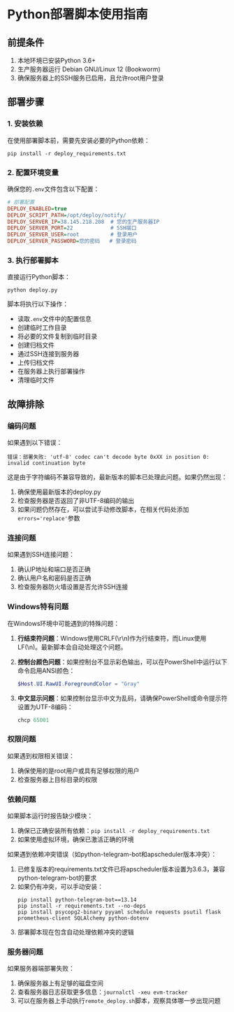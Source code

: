# Python部署脚本使用指南

## 前提条件

1. 本地环境已安装Python 3.6+
2. 生产服务器运行 Debian GNU/Linux 12 (Bookworm)
3. 确保服务器上的SSH服务已启用，且允许root用户登录

## 部署步骤

### 1. 安装依赖

在使用部署脚本前，需要先安装必要的Python依赖：

```
pip install -r deploy_requirements.txt
```

### 2. 配置环境变量

确保您的`.env`文件包含以下配置：

```ini
# 部署配置
DEPLOY_ENABLED=true
DEPLOY_SCRIPT_PATH=/opt/deploy/notify/
DEPLOY_SERVER_IP=38.145.218.208  # 您的生产服务器IP
DEPLOY_SERVER_PORT=22            # SSH端口
DEPLOY_SERVER_USER=root          # 登录用户
DEPLOY_SERVER_PASSWORD=您的密码   # 登录密码
```

### 3. 执行部署脚本

直接运行Python脚本：

```
python deploy.py
```

脚本将执行以下操作：
- 读取`.env`文件中的配置信息
- 创建临时工作目录
- 将必要的文件复制到临时目录
- 创建归档文件
- 通过SSH连接到服务器
- 上传归档文件
- 在服务器上执行部署操作
- 清理临时文件

## 故障排除

### 编码问题

如果遇到以下错误：
```
错误：部署失败: 'utf-8' codec can't decode byte 0xXX in position 0: invalid continuation byte
```

这是由于字符编码不兼容导致的，最新版本的脚本已处理此问题。如果仍然出现：

1. 确保使用最新版本的deploy.py
2. 检查服务器是否返回了非UTF-8编码的输出
3. 如果问题仍然存在，可以尝试手动修改脚本，在相关代码处添加`errors='replace'`参数

### 连接问题

如果遇到SSH连接问题：

1. 确认IP地址和端口是否正确
2. 确认用户名和密码是否正确
3. 检查服务器防火墙设置是否允许SSH连接

### Windows特有问题

在Windows环境中可能遇到的特殊问题：

1. **行结束符问题**：Windows使用CRLF(\r\n)作为行结束符，而Linux使用LF(\n)。最新脚本会自动处理这个问题。

2. **控制台颜色问题**：如果控制台不显示彩色输出，可以在PowerShell中运行以下命令启用ANSI颜色：
   ```powershell
   $Host.UI.RawUI.ForegroundColor = "Gray"
   ```

3. **中文显示问题**：如果控制台显示中文为乱码，请确保PowerShell或命令提示符设置为UTF-8编码：
   ```powershell
   chcp 65001
   ```

### 权限问题

如果遇到权限相关错误：

1. 确保使用的是root用户或具有足够权限的用户
2. 检查服务器上目标目录的权限

### 依赖问题

如果脚本运行时报告缺少模块：

1. 确保已正确安装所有依赖：`pip install -r deploy_requirements.txt`
2. 如果使用虚拟环境，确保已激活正确的环境

如果遇到依赖冲突错误（如python-telegram-bot和apscheduler版本冲突）：

1. 已修复版本的requirements.txt文件已将apscheduler版本设置为3.6.3，兼容python-telegram-bot的要求
2. 如果仍有冲突，可以手动安装：
   ```
   pip install python-telegram-bot==13.14
   pip install -r requirements.txt --no-deps
   pip install psycopg2-binary pyyaml schedule requests psutil flask prometheus-client SQLAlchemy python-dotenv
   ```
3. 部署脚本现在包含自动处理依赖冲突的逻辑

### 服务器问题

如果服务器端部署失败：

1. 确保服务器上有足够的磁盘空间
2. 查看服务器日志获取更多信息：`journalctl -xeu evm-tracker`
3. 可以在服务器上手动执行`remote_deploy.sh`脚本，观察具体哪一步出现问题
